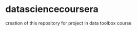 datasciencecoursera
===================

creation of this repository for project in data toolbox course
